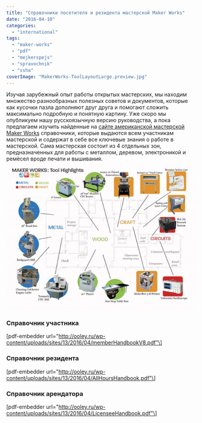 ```yaml
---
title: "Справочники посетителя и резидента мастерской Maker Works"
date: "2016-04-10"
categories:
  - "international"
tags:
  - "maker-works"
  - "pdf"
  - "mejkerspejs"
  - "spravochnik"
  - "ssha"
coverImage: "MakerWorks-ToolLayoutLarge.preview.jpg"
---
```


Изучая зарубежный опыт работы открытых мастерских, мы находим множество разнообразных полезных советов и документов, которые как кусочки пазла дополняют друг друга и помогают сложить максимально подробную и понятную картину. Уже скоро мы опубликуем нашу русскоязычную версию руководства, а пока предлагаем изучить найденные на [сайте американской мастерской Maker Works](http://maker-works.com/) справочники, которые выдаются всем участникам мастерской и содержат в себе все ключевые знания о работе в мастерской. Сама мастерская состоит из 4 отдельных зон, предназначенных для работы с металлом, деревом, электроникой и ремёсел вроде печати и вышивания.![MakerWorks-ToolLayoutLarge.preview](./images/MakerWorks-ToolLayoutLarge.preview.jpg)

### Справочник участника

\[pdf-embedder url="http://ooley.ru/wp-content/uploads/sites/13/2016/04/memberHandbookV8.pdf"\]

### Справочник резидента

\[pdf-embedder url="http://ooley.ru/wp-content/uploads/sites/13/2016/04/AllHoursHandbook.pdf"\]

### Справочник арендатора

\[pdf-embedder url="http://ooley.ru/wp-content/uploads/sites/13/2016/04/LicenseeHandbook.pdf"\]

